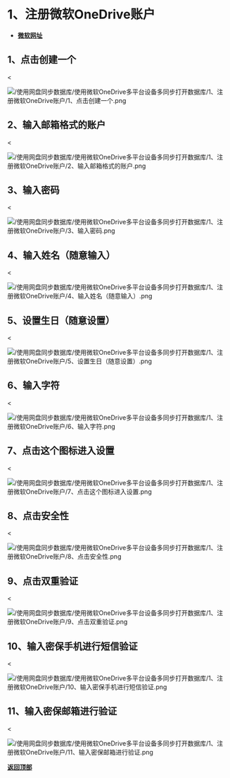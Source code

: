 # <a name="锚点0"></a>1、注册微软OneDrive账户
- [**微软网址**](https://login.live.com/)
## 1、点击创建一个
<<p><img src="/使用网盘同步数据库/使用微软OneDrive多平台设备多同步打开数据库/1、注册微软OneDrive账户/1、点击创建一个.png" alt="/使用网盘同步数据库/使用微软OneDrive多平台设备多同步打开数据库/1、注册微软OneDrive账户/1、点击创建一个.png"/></p>

## 2、输入邮箱格式的账户
<<p><img src="/使用网盘同步数据库/使用微软OneDrive多平台设备多同步打开数据库/1、注册微软OneDrive账户/2、输入邮箱格式的账户.png" alt="/使用网盘同步数据库/使用微软OneDrive多平台设备多同步打开数据库/1、注册微软OneDrive账户/2、输入邮箱格式的账户.png"/></p>

## 3、输入密码
<<p><img src="/使用网盘同步数据库/使用微软OneDrive多平台设备多同步打开数据库/1、注册微软OneDrive账户/3、输入密码.png" alt="/使用网盘同步数据库/使用微软OneDrive多平台设备多同步打开数据库/1、注册微软OneDrive账户/3、输入密码.png"/></p>

## 4、输入姓名（随意输入）
<<p><img src="/使用网盘同步数据库/使用微软OneDrive多平台设备多同步打开数据库/1、注册微软OneDrive账户/4、输入姓名（随意输入）.png" alt="/使用网盘同步数据库/使用微软OneDrive多平台设备多同步打开数据库/1、注册微软OneDrive账户/4、输入姓名（随意输入）.png"/></p>

## 5、设置生日（随意设置）
<<p><img src="/使用网盘同步数据库/使用微软OneDrive多平台设备多同步打开数据库/1、注册微软OneDrive账户/5、设置生日（随意设置）.png" alt="/使用网盘同步数据库/使用微软OneDrive多平台设备多同步打开数据库/1、注册微软OneDrive账户/5、设置生日（随意设置）.png"/></p>

## 6、输入字符
<<p><img src="/使用网盘同步数据库/使用微软OneDrive多平台设备多同步打开数据库/1、注册微软OneDrive账户/6、输入字符.png" alt="/使用网盘同步数据库/使用微软OneDrive多平台设备多同步打开数据库/1、注册微软OneDrive账户/6、输入字符.png"/></p>

## 7、点击这个图标进入设置
<<p><img src="/使用网盘同步数据库/使用微软OneDrive多平台设备多同步打开数据库/1、注册微软OneDrive账户/7、点击这个图标进入设置.png" alt="/使用网盘同步数据库/使用微软OneDrive多平台设备多同步打开数据库/1、注册微软OneDrive账户/7、点击这个图标进入设置.png"/></p>

## 8、点击安全性
<<p><img src="/使用网盘同步数据库/使用微软OneDrive多平台设备多同步打开数据库/1、注册微软OneDrive账户/8、点击安全性.png" alt="/使用网盘同步数据库/使用微软OneDrive多平台设备多同步打开数据库/1、注册微软OneDrive账户/8、点击安全性.png"/></p>

## 9、点击双重验证
<<p><img src="/使用网盘同步数据库/使用微软OneDrive多平台设备多同步打开数据库/1、注册微软OneDrive账户/9、点击双重验证.png" alt="/使用网盘同步数据库/使用微软OneDrive多平台设备多同步打开数据库/1、注册微软OneDrive账户/9、点击双重验证.png"/></p>

## 10、输入密保手机进行短信验证
<<p><img src="/使用网盘同步数据库/使用微软OneDrive多平台设备多同步打开数据库/1、注册微软OneDrive账户/10、输入密保手机进行短信验证.png" alt="/使用网盘同步数据库/使用微软OneDrive多平台设备多同步打开数据库/1、注册微软OneDrive账户/10、输入密保手机进行短信验证.png"/></p>

## 11、输入密保邮箱进行验证
<<p><img src="/使用网盘同步数据库/使用微软OneDrive多平台设备多同步打开数据库/1、注册微软OneDrive账户/11、输入密保邮箱进行验证.png" alt="/使用网盘同步数据库/使用微软OneDrive多平台设备多同步打开数据库/1、注册微软OneDrive账户/11、输入密保邮箱进行验证.png"/></p>

<a name="锚点2"></a><a href="#锚点0">**返回顶部**</a>